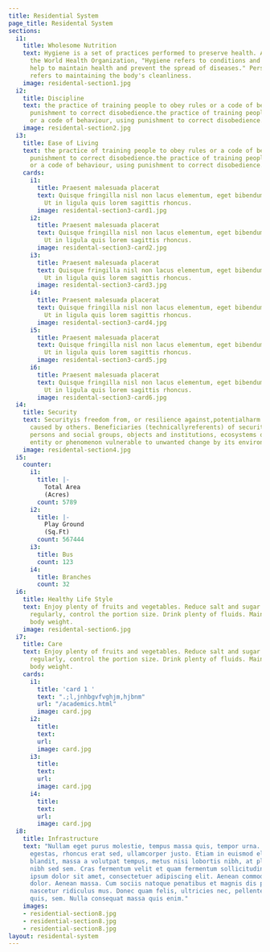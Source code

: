 ```yaml
---
title: Residential System
page_title: Residental System
sections:
  i1:
    title: Wholesome Nutrition
    text: Hygiene is a set of practices performed to preserve health. According to
      the World Health Organization, "Hygiene refers to conditions and practices that
      help to maintain health and prevent the spread of diseases." Personal hygiene
      refers to maintaining the body's cleanliness.
    image: residental-section1.jpg
  i2:
    title: Discipline
    text: the practice of training people to obey rules or a code of behaviour, using
      punishment to correct disobedience.the practice of training people to obey rules
      or a code of behaviour, using punishment to correct disobedience.
    image: residental-section2.jpg
  i3:
    title: Ease of Living
    text: the practice of training people to obey rules or a code of behaviour, using
      punishment to correct disobedience.the practice of training people to obey rules
      or a code of behaviour, using punishment to correct disobedience.
    cards:
      i1:
        title: Praesent malesuada placerat
        text: Quisque fringilla nisl non lacus elementum, eget bibendum orci ornare.
          Ut in ligula quis lorem sagittis rhoncus.
        image: residental-section3-card1.jpg
      i2:
        title: Praesent malesuada placerat
        text: Quisque fringilla nisl non lacus elementum, eget bibendum orci ornare.
          Ut in ligula quis lorem sagittis rhoncus.
        image: residental-section3-card2.jpg
      i3:
        title: Praesent malesuada placerat
        text: Quisque fringilla nisl non lacus elementum, eget bibendum orci ornare.
          Ut in ligula quis lorem sagittis rhoncus.
        image: residental-section3-card3.jpg
      i4:
        title: Praesent malesuada placerat
        text: Quisque fringilla nisl non lacus elementum, eget bibendum orci ornare.
          Ut in ligula quis lorem sagittis rhoncus.
        image: residental-section3-card4.jpg
      i5:
        title: Praesent malesuada placerat
        text: Quisque fringilla nisl non lacus elementum, eget bibendum orci ornare.
          Ut in ligula quis lorem sagittis rhoncus.
        image: residental-section3-card5.jpg
      i6:
        title: Praesent malesuada placerat
        text: Quisque fringilla nisl non lacus elementum, eget bibendum orci ornare.
          Ut in ligula quis lorem sagittis rhoncus.
        image: residental-section3-card6.jpg
  i4:
    title: Security
    text: Securityis freedom from, or resilience against,potentialharm (or other unwantedcoercivechange)
      caused by others. Beneficiaries (technicallyreferents) of security may be of
      persons and social groups, objects and institutions, ecosystems or any other
      entity or phenomenon vulnerable to unwanted change by its environment.
    image: residental-section4.jpg
  i5:
    counter:
      i1:
        title: |-
          Total Area
          (Acres)
        count: 5789
      i2:
        title: |-
          Play Ground
          (Sq.Ft)
        count: 567444
      i3:
        title: Bus
        count: 123
      i4:
        title: Branches
        count: 32
  i6:
    title: Healthy Life Style
    text: Enjoy plenty of fruits and vegetables. Reduce salt and sugar intake. Eat
      regularly, control the portion size. Drink plenty of fluids. Maintain a healthy
      body weight.
    image: residental-section6.jpg
  i7:
    title: Care
    text: Enjoy plenty of fruits and vegetables. Reduce salt and sugar intake. Eat
      regularly, control the portion size. Drink plenty of fluids. Maintain a healthy
      body weight.
    cards:
      i1:
        title: 'card 1 '
        text: ".;l,jnhbgvfvghjm,hjbnm"
        url: "/academics.html"
        image: card.jpg
      i2:
        title: 
        text: 
        url: 
        image: card.jpg
      i3:
        title: 
        text: 
        url: 
        image: card.jpg
      i4:
        title: 
        text: 
        url: 
        image: card.jpg
  i8:
    title: Infrastructure
    text: "Nullam eget purus molestie, tempus massa quis, tempor urna. Nam nec nibh
      egestas, rhoncus erat sed, ullamcorper justo. Etiam in euismod elit. Integer
      blandit, massa a volutpat tempus, metus nisi lobortis nibh, at placerat ipsum
      nibh sed sem. Cras fermentum velit et quam fermentum sollicitudin. \n\nLorem
      ipsum dolor sit amet, consectetuer adipiscing elit. Aenean commodo ligula eget
      dolor. Aenean massa. Cum sociis natoque penatibus et magnis dis parturient montes,
      nascetur ridiculus mus. Donec quam felis, ultricies nec, pellentesque eu, pretium
      quis, sem. Nulla consequat massa quis enim."
    images:
    - residential-section8.jpg
    - residential-section8.jpg
    - residential-section8.jpg
layout: residental-system
---
```


